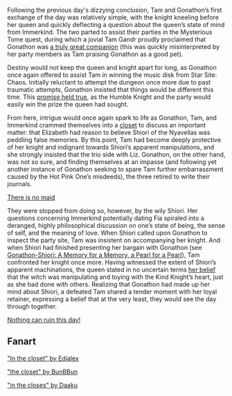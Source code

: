 <!-- title: Passed Pawn -->
<!-- relationship: Knight -->

Following the previous day's dizzying conclusion, Tam and Gonathon’s first exchange of the day was relatively simple, with the knight kneeling before her queen and quickly deflecting a question about the queen’s state of mind from Immerkind. The two parted to assist their parties in the Mysterious Tome quest, during which a jovial Tam Gandr proudly proclaimed that Gonathon was [a truly great companion](https://youtu.be/jayBiB9euJU?t=1755) (this was quickly misinterpreted by her party members as Tam praising Gonathon as a good pet).

Destiny would not keep the queen and knight apart for long, as Gonathon once again offered to assist Tam in winning the music disk from Star Site: Chaos. Initially reluctant to attempt the dungeon once more due to past traumatic attempts, Gonathon insisted that things would be different this time. This [promise held true](https://www.youtube.com/watch?v=p5xrAxTh8ho&t=12168s), as the Humble Knight and the party would easily win the prize the queen had sought.

From here, intrigue would once again spark to life as Gonathon, Tam, and Immerkind crammed themselves into a [closet](https://www.youtube.com/watch?v=p5xrAxTh8ho&t=12291s) to discuss an important matter: that Elizabeth had reason to believe Shiori of the Nyavellas was peddling false memories. By this point, Tam had become deeply protective of her knight and indignant towards Shiori’s apparent manipulations, and she strongly insisted that the trio side with Liz. Gonathon, on the other hand, was not so sure, and finding themselves at an impasse (and following yet another instance of Gonathon seeking to spare Tam further embarrassment caused by the Hot Pink One’s misdeeds), the three retired to write their journals.

[There is no maid](#embed:https://www.youtube.com/watch?v=p5xrAxTh8ho&t=12744s)

They were stopped from doing so, however, by the wily Shiori. Her questions concerning Immerkind potentially dating Fia spiraled into a deranged, highly philosophical discussion on one’s state of being, the sense of self, and the meaning of love. When Shiori called upon Gonathon to inspect the party site, Tam was insistent on accompanying her knight. And when Shiori had finished presenting her bargain with Gonathon (see [Gonathon-Shiori: A Memory for a Memory, a Pearl for a Pearl](#edge:gigi-shiori)), Tam confronted her knight once more. Having witnessed the extent of Shiori’s apparent machinations, the queen stated in no uncertain terms [her belief](https://www.youtube.com/watch?v=p5xrAxTh8ho&t=15572s) that the witch was manipulating and toying with the Kind Knight’s heart, just as she had done with others. Realizing that Gonathon had made up her mind about Shiori, a defeated Tam shared a tender moment with her loyal retainer, expressing a belief that at the very least, they would see the day through together.

[Nothing can ruin this day!](#embed:https://www.youtube.com/watch?v=p5xrAxTh8ho&t=15822s)

## Fanart

["In the closet" by Edialex](https://x.com/Ediialex/status/1920993972970721626)

<!-- cecilia -->

["the closet" by BunBBun](https://x.com/BunBBun1/status/1921443699562610732)

<!-- cecilia -->

["in the closes" by Daaku](https://x.com/koizumi_arata/status/1920906913539145747)

<!-- cecilia -->
